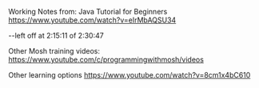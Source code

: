 
Working Notes from: Java Tutorial for Beginners
https://www.youtube.com/watch?v=eIrMbAQSU34

--left off at 2:15:11 of 2:30:47


Other Mosh training videos:
https://www.youtube.com/c/programmingwithmosh/videos



Other learning options
https://www.youtube.com/watch?v=8cm1x4bC610
